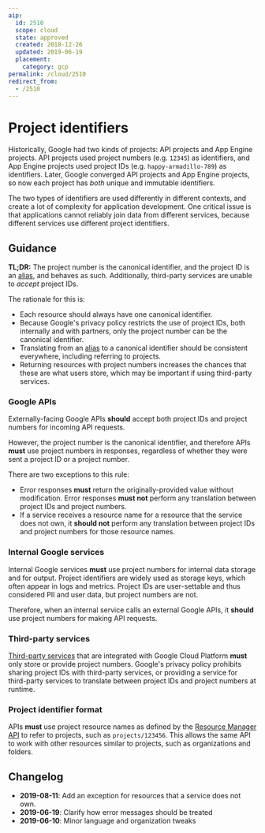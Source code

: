 ```yaml
---
aip:
  id: 2510
  scope: cloud
  state: approved
  created: 2018-12-26
  updated: 2019-06-19
  placement:
    category: gcp
permalink: /cloud/2510
redirect_from:
  - /2510
---
```


# Project identifiers

Historically, Google had two kinds of projects: API projects and App Engine
projects. API projects used project numbers (e.g. `12345`) as identifiers, and
App Engine projects used project IDs (e.g. `happy-armadillo-789`) as
identifiers. Later, Google converged API projects and App Engine projects, so
now each project has _both_ unique and immutable identifiers.

The two types of identifiers are used differently in different contexts, and
create a lot of complexity for application development. One critical issue is
that applications cannot reliably join data from different services, because
different services use different project identifiers.

## Guidance

**TL;DR:** The project number is the canonical identifier, and the project ID
is an [alias][], and behaves as such. Additionally, third-party services are
unable to _accept_ project IDs.

The rationale for this is:

- Each resource should always have one canonical identifier.
- Because Google's privacy policy restricts the use of project IDs, both
  internally and with partners, only the project number can be the canonical
  identifier.
- Translating from an [alias][] to a canonical identifier should be consistent
  everywhere, including referring to projects.
- Returning resources with project numbers increases the chances that these are
  what users store, which may be important if using third-party services.

### Google APIs

Externally-facing Google APIs **should** accept both project IDs and project
numbers for incoming API requests.

However, the project number is the canonical identifier, and therefore APIs
**must** use project numbers in responses, regardless of whether they were sent
a project ID or a project number.

There are two exceptions to this rule:

- Error responses **must** return the originally-provided value without
  modification. Error responses **must not** perform any translation between
  project IDs and project numbers.
- If a service receives a resource name for a resource that the service does
  not own, it **should not** perform any translation between project IDs and
  project numbers for those resource names.

### Internal Google services

Internal Google services **must** use project numbers for internal data storage
and for output. Project identifiers are widely used as storage keys, which
often appear in logs and metrics. Project IDs are user-settable and thus
considered PII and user data, but project numbers are not.

Therefore, when an internal service calls an external Google APIs, it
**should** use project numbers for making API requests.

### Third-party services

[Third-party services](https://cloud.google.com/marketplace) that are
integrated with Google Cloud Platform **must** only store or provide project
numbers. Google's privacy policy prohibits sharing project IDs with third-party
services, or providing a service for third-party services to translate between
project IDs and project numbers at runtime.

### Project identifier format

APIs **must** use project resource names as defined by the [Resource Manager
API][] to refer to projects, such as `projects/123456`. This allows the same
API to work with other resources similar to projects, such as organizations and
folders.

[alias]: ../0122.md#resource-id-aliases
[resource manager api]: https://cloud.google.com/resource-manager/

## Changelog

- **2019-08-11**: Add an exception for resources that a service does not own.
- **2019-06-19**: Clarify how error messages should be treated
- **2019-06-10**: Minor language and organization tweaks
